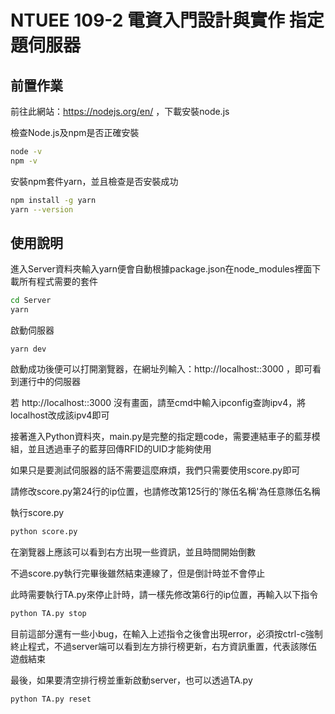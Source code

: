 # NTUEE 109-2 電資入門設計與實作 指定題伺服器

## 前置作業

前往此網站：https://nodejs.org/en/ ，下載安裝node.js

檢查Node.js及npm是否正確安裝

```bash
node -v
npm -v

```

安裝npm套件yarn，並且檢查是否安裝成功

```bash
npm install -g yarn
yarn --version

```

## 使用說明

進入Server資料夾輸入yarn便會自動根據package.json在node_modules裡面下載所有程式需要的套件

```bash
cd Server
yarn

```

啟動伺服器

```
yarn dev

```

啟動成功後便可以打開瀏覽器，在網址列輸入：http://localhost::3000 ，即可看到運行中的伺服器

若 http://localhost::3000 沒有畫面，請至cmd中輸入ipconfig查詢ipv4，將localhost改成該ipv4即可

接著進入Python資料夾，main.py是完整的指定題code，需要連結車子的藍芽模組，並且透過車子的藍芽回傳RFID的UID才能夠使用

如果只是要測試伺服器的話不需要這麼麻煩，我們只需要使用score.py即可

請修改score.py第24行的ip位置，也請修改第125行的'隊伍名稱'為任意隊伍名稱

執行score.py

```bash
python score.py

```

在瀏覽器上應該可以看到右方出現一些資訊，並且時間開始倒數

不過score.py執行完畢後雖然結束連線了，但是倒計時並不會停止

此時需要執行TA.py來停止計時，請一樣先修改第6行的ip位置，再輸入以下指令

```bash
python TA.py stop

```

目前這部分還有一些小bug，在輸入上述指令之後會出現error，必須按ctrl-c強制終止程式，不過server端可以看到左方排行榜更新，右方資訊重置，代表該隊伍遊戲結束

最後，如果要清空排行榜並重新啟動server，也可以透過TA.py

```bash
python TA.py reset

```
